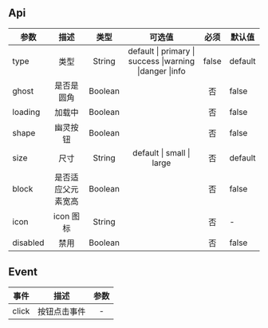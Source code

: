 ## Api

| 参数     |        描述        |  类型   |                         可选值                          | 必须  | 默认值  |
| -------- | :----------------: | :-----: | :-----------------------------------------------------: | :---: | ------- |
| type     |        类型        | String  | default \| primary \| success \|warning \|danger \|info | false | default |
| ghost    |     是否是圆角     | Boolean |                                                         |  否   | false   |
| loading  |       加载中       | Boolean |                                                         |  否   | false   |
| shape    |      幽灵按钮      | Boolean |                                                         |  否   | false   |
| size     |        尺寸        | String  |                default \| small \| large                |  否   | default |
| block    | 是否适应父元素宽高 | Boolean |                                                         |  否   | false   |
| icon     |     icon 图标      | String  |                                                         |  否   | -       |
| disabled |        禁用        | Boolean |                                                         |  否   | false   |

## Event

| 事件  |     描述     | 参数 |
| ----- | :----------: | :--: |
| click | 按钮点击事件 |  -   |
